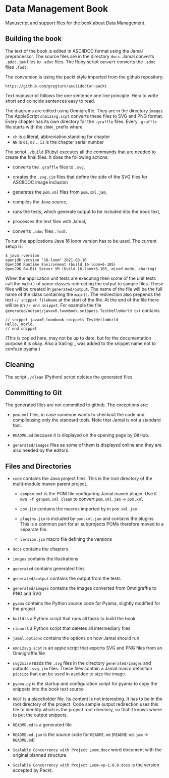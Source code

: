 # Data Management Book

Manuscript and support files for the book about Data Management.

## Building the book

The text of the book is edited in ASCIIDOC format using the Jamal preprocessor.
The source files are in the directory `docs`.
Jamal converts `.adoc.jam` files to `.adoc` files.
The Ruby script `convert` converts the `.adoc` files `.fodt`.

The conversion is using the packt style imported from the github repository:

```text
https://github.com/gregturn/asciidoctor-packt
```

Text manuscript follows the one sentence one line principle.
Help to write short and coincide sentences easy to read.

The diagrams are edited using Omnigraffle.
They are in the directory  `images`.
The AppleScript `onmi2svg.scpt` converts these files to SVG and PNG format.
Every chapter has its own directory for the `.graffle` files.
Every `.graffle` file starts with the `chNN_` prefix where

* `ch` is a literal, abbreviation standing for chapter
* `NN` is `01`, `02` .. `11` is the chapter serial number

The script `./build` (Ruby) executes all the commands that are needed to create the final files.
It does the following actions:

* converts the `.graffle` files to `.svg`,

* creates the `.svg.jim` files that define the side of the SVG files for ASCIIDOC image inclusion

* generates the `pom.xml` files from `pom.xml.jam`,

* compiles the Java source,

* runs the tests, which generate output to be included into the book text,

* processes the text files with Jamal,

* converts `.adoc` files `.fodt`.

To run the applications Java 16 loom version has to be used.
The current setup is:

```text
$ java -version
openjdk version "16-loom" 2021-03-16
OpenJDK Runtime Environment (build 16-loom+6-105)
OpenJDK 64-Bit Server VM (build 16-loom+6-105, mixed mode, sharing)
```

When the application unit tests are executing then some of the unit tests call the `main()` of some classes redirecting the output to sample files.
These files will be created in `generated/output`.
The name of the file will be the full name of the class containing the `main()`.
The redirection also prepends the text `// snippet fileName` at the start of the file.
At the end of the file there will be an `// end snippet`. For example the file `generated/output/javax0.loombook.snippets.TestHelloWorld.txt` contains

```text
// snippet javax0_loombook_snippets_TestHelloWorld_
Hello, World.
// end snippet
```
(This is copied here, may not be up to date, but for the documentation purpose it is okay.
Also a trailing _ was added to the snippet name not to confuse pyama.)

## Cleaning

The script `./clean` (Python) script deletes the generated files.

## Committing to Git

The generated files are not committed to github.
The exceptions are:

* `pom.xml` files, in case someone wants to checkout the code and compileusing only the standard tools.
Note that Jamal is not a standard tool.

* `README.md` because it is displayed on the opening page by GitHub.

* `generated/images` files as some of them is displayed online and they are also needed by the editors.

## Files and Directories

* `code` contains the Java project files. This is the root directory of the multi-module maven parent project.

  * `genpom.xml` is the POM file configuring Jamal maven plugin.
    Use it `mvn -f genpom.xml clean` to convert `pom.xml.jam` -> `pom.xml`

  * `pom.jim` contains the macros imported by in `pom.xml.jam`

  * `plugins.jim` is included by `pom.xml.jam` and contains the plugins.
    This is a common part for all subprojects POMs therefore moved to a separate file.

  * `version.jim` macro file defining the versions

* `docs` contains the chapters

* `images` contains the illustrations

* `generated` contains generated files

* `generated/output` contains the output from the tests

* `generated/images` contains the images converted from Omnigraffle to PNG and SVG

* `pyama` contains the Python source code for Pyama, slightly modified for the project

* `build` is a Python script that runs all tasks to build the book

* `clean` is a Python script that deletes all intermediary files

* `jamal.options` contains the options on how Jamal should run

* `omni2svg.scpt` is an apple script that exports SVG and PNG files from an Omnigraffle file

* `svg2size` reads the `.svg` files in the directory `generated/images` and outputs `.svg.jim` files.
   These files contain a Jamal macro definition `picsize` that can be used in asciidoc to size the image.

* `pyama.py` is the startup and configuration script for pyama to copy the snippets into the book text source

*  `ROOT` is a placeholder file.
   Its content is not interesting.
   It has to be in the root directory of the project.
   Code sample output redirection uses this file to identify which is the project root directory, so that it knows where to put the output snippets.

* `README.md` is a generated file

* `README.md.jam` is the source code for `README.md` (`README.md.jam` -> `README.md`)

* `Scalable Concurrency with Project Loom.docx` word document with the original planned structure

* `Scalable Concurrency with Project Loom-vp-1.0.0.docx` is the version accepted by Packt.